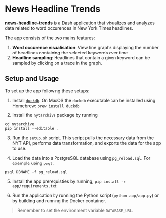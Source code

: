 # News Headline Trends

[**news-headline-trends**](https://news-headline-trends.fly.dev) is a [Dash](https://dash.plotly.com) application that visualizes and analyzes data related to word occurences in New York Times headlines. 

The app consists of the two mains features:
1. **Word occurence visualisation**: View line graphs displaying the number of headlines containing the selected keywords over time.
2. **Headline sampling**: Headlines that contain a given keyword can be sampled by clicking on a trace in the graph.

## Setup and Usage

To set up the app following these setups:

1. Install [`duckdb`](https://duckdb.org/#quickinstall). On MacOS the `duckdb` executable can be installed using Homebrew:
`brew install duckdb`

2. Install the `nytarchive` package by running 

```
cd nytarchive
pip install --editable .
```

3. Run the `setup.sh` script. This script  pulls the necessary data from the NYT API, performs data transformation, and exports the data for the app to use.

4. Load the data into a PostgreSQL database using `pg_reload.sql`. For example using `psql`: 

```
psql DBNAME -f pg_reload.sql
```

5. Install the app prerequisties by running, 
`pip install -r app/requirements.txt` 

6. Run the application  by running the Python script (`python app/app.py`) or by building and running the Docker container.

> Remember to set the environment variable `DATABASE_URL`.
